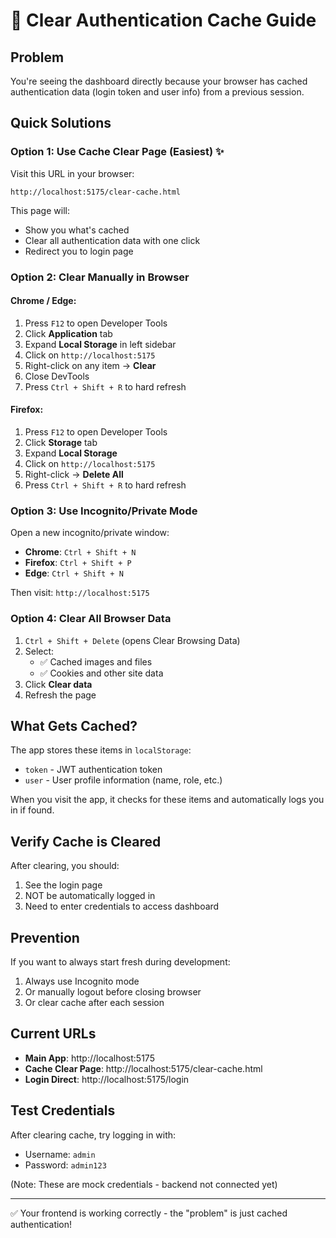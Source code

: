 # 🔄 Clear Authentication Cache Guide

## Problem
You're seeing the dashboard directly because your browser has cached authentication data (login token and user info) from a previous session.

## Quick Solutions

### Option 1: Use Cache Clear Page (Easiest) ✨
Visit this URL in your browser:
```
http://localhost:5175/clear-cache.html
```

This page will:
- Show you what's cached
- Clear all authentication data with one click
- Redirect you to login page

### Option 2: Clear Manually in Browser

#### Chrome / Edge:
1. Press `F12` to open Developer Tools
2. Click **Application** tab
3. Expand **Local Storage** in left sidebar
4. Click on `http://localhost:5175`
5. Right-click on any item → **Clear**
6. Close DevTools
7. Press `Ctrl + Shift + R` to hard refresh

#### Firefox:
1. Press `F12` to open Developer Tools
2. Click **Storage** tab
3. Expand **Local Storage**
4. Click on `http://localhost:5175`
5. Right-click → **Delete All**
6. Press `Ctrl + Shift + R` to hard refresh

### Option 3: Use Incognito/Private Mode
Open a new incognito/private window:
- **Chrome**: `Ctrl + Shift + N`
- **Firefox**: `Ctrl + Shift + P`
- **Edge**: `Ctrl + Shift + N`

Then visit: `http://localhost:5175`

### Option 4: Clear All Browser Data
1. `Ctrl + Shift + Delete` (opens Clear Browsing Data)
2. Select:
   - ✅ Cached images and files
   - ✅ Cookies and other site data
3. Click **Clear data**
4. Refresh the page

## What Gets Cached?

The app stores these items in `localStorage`:
- `token` - JWT authentication token
- `user` - User profile information (name, role, etc.)

When you visit the app, it checks for these items and automatically logs you in if found.

## Verify Cache is Cleared

After clearing, you should:
1. See the login page
2. NOT be automatically logged in
3. Need to enter credentials to access dashboard

## Prevention

If you want to always start fresh during development:
1. Always use Incognito mode
2. Or manually logout before closing browser
3. Or clear cache after each session

## Current URLs

- **Main App**: http://localhost:5175
- **Cache Clear Page**: http://localhost:5175/clear-cache.html
- **Login Direct**: http://localhost:5175/login

## Test Credentials

After clearing cache, try logging in with:
- Username: `admin`
- Password: `admin123`

(Note: These are mock credentials - backend not connected yet)

---

✅ Your frontend is working correctly - the "problem" is just cached authentication!
